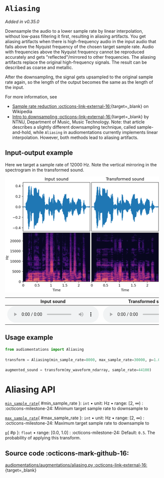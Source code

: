 # `Aliasing`

_Added in v0.35.0_

Downsample the audio to a lower sample rate by linear interpolation, without low-pass
filtering it first, resulting in aliasing artifacts. You get aliasing artifacts when
there is high-frequency audio in the input audio that falls above the Nyquist frequency
of the chosen target sample rate. Audio with frequencies above the Nyquist frequency
cannot be reproduced accurately and gets "reflected"/mirrored to other frequencies. The
aliasing artifacts replace the original high-frequency signals. The result can be
described as coarse and metallic.

After the downsampling, the signal gets upsampled to the original sample rate again, so the
length of the output becomes the same as the length of the input.

For more information, see

* [Sample rate reduction :octicons-link-external-16:](https://en.wikipedia.org/wiki/Bitcrusher#Sample_rate_reduction){target=_blank} on Wikipedia
* [Intro to downsampling :octicons-link-external-16:](http://gdsp.hf.ntnu.no/lessons/1/3/){target=_blank} by NTNU, Department of Music, Music Technology. Note: that article describes a slightly different downsampling technique, called sample-and-hold, while `Aliasing` in audiomentations currently implements linear interpolation. However, both methods lead to aliasing artifacts.

## Input-output example

Here we target a sample rate of 12000 Hz. Note the vertical mirroring in the spectrogram in the transformed sound.

![Input-output waveforms and spectrograms](Aliasing.webp)

| Input sound                                                                     | Transformed sound                                                                     |
|---------------------------------------------------------------------------------|---------------------------------------------------------------------------------------|
| <audio controls><source src="../Aliasing_input.flac" type="audio/flac"></audio> | <audio controls><source src="../Aliasing_transformed.flac" type="audio/flac"></audio> | 

## Usage example

```python
from audiomentations import Aliasing

transform = Aliasing(min_sample_rate=8000, max_sample_rate=30000, p=1.0)

augmented_sound = transform(my_waveform_ndarray, sample_rate=44100)
```

# Aliasing API

[`min_sample_rate`](#min_sample_rate){ #min_sample_rate }: `int` • unit: Hz • range: [2, ∞)
:   :octicons-milestone-24: Minimum target sample rate to downsample to

[`max_sample_rate`](#max_sample_rate){ #max_sample_rate }: `int` • unit: Hz • range: [2, ∞)
:   :octicons-milestone-24: Maximum target sample rate to downsample to

[`p`](#p){ #p }: `float` • range: [0.0, 1.0]
:   :octicons-milestone-24: Default: `0.5`. The probability of applying this transform.

## Source code :octicons-mark-github-16:

[audiomentations/augmentations/aliasing.py :octicons-link-external-16:](https://github.com/iver56/audiomentations/blob/main/audiomentations/augmentations/aliasing.py){target=_blank}

